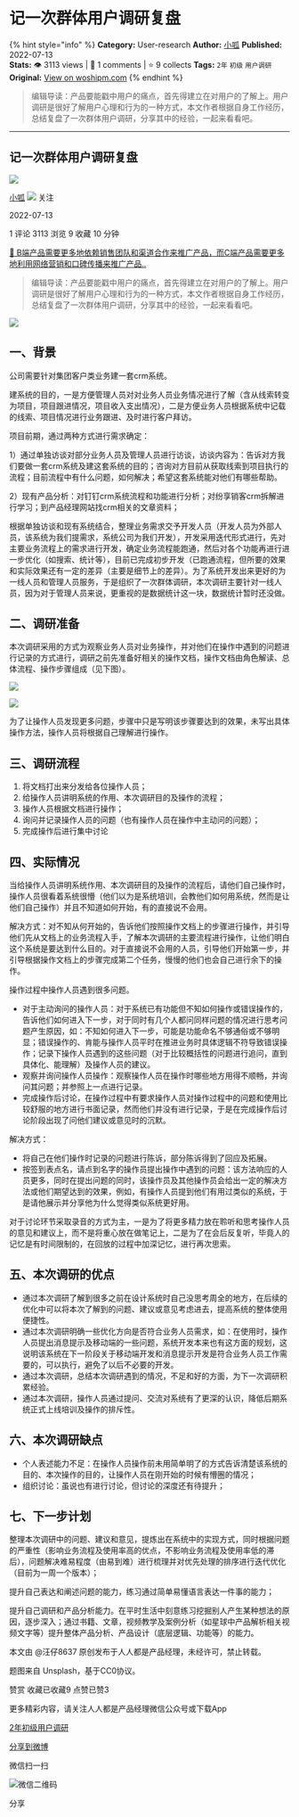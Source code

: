 # 记一次群体用户调研复盘
{% hint style="info" %}
**Category:** User-research
**Author:** [小呱](https://www.woshipm.com/u/1309938)
**Published:** 2022-07-13  
**Stats:** 👁️ 3113 views | 💬 1 comments | ⭐ 9 collects
**Tags:** `2年` `初级` `用户调研`
**Original:** [View on woshipm.com](https://www.woshipm.com/user-research/5522428.html)
{% endhint %}
> 编辑导读：产品要能戳中用户的痛点，首先得建立在对用户的了解上。用户调研是很好了解用户心理和行为的一种方式，本文作者根据自身工作经历，总结复盘了一次群体用户调研，分享其中的经验，一起来看看吧。

---

## 记一次群体用户调研复盘

[![](https://static.woshipm.com/APP_U_202207_20220713115409_8037.jpeg?imageView2/1/w/72/h/72/q/100)](https://www.woshipm.com/u/1309938)

[小呱](https://www.woshipm.com/u/1309938) ![](https://static.woshipm.com/tag/1101_1@2x.png) 关注

2022-07-13

1 评论 3113 浏览 9 收藏 10 分钟

[🔗 B端产品需要更多地依赖销售团队和渠道合作来推广产品，而C端产品需要更多地利用网络营销和口碑传播来推广产品..](https://ke.qidianla.com/courses/bcpm)

> 编辑导读：产品要能戳中用户的痛点，首先得建立在对用户的了解上。用户调研是很好了解用户心理和行为的一种方式，本文作者根据自身工作经历，总结复盘了一次群体用户调研，分享其中的经验，一起来看看吧。

![](https://image.woshipm.com/wp-files/2022/07/hLfYIqJzmUvdFUB9ERc7.jpg)

## 一、背景

公司需要针对集团客户类业务建一套crm系统。

建系统的目的，一是方便管理人员对对业务人员业务情况进行了解（含从线索转变为项目，项目跟进情况，项目收入支出情况），二是方便业务人员根据系统中记载的线索、项目情况进行业务跟进、及时进行客户拜访。

项目前期，通过两种方式进行需求确定：

1）通过单独访谈对部分业务人员及管理人员进行访谈，访谈内容为：告诉对方我们要做一套crm系统及建这套系统的目的；咨询对方目前从获取线索到项目执行的流程；目前流程中有什么问题，如何解决；希望这套系统能对他们有哪些帮助。

2）现有产品分析：对钉钉crm系统流程和功能进行分析；对纷享销客crm拆解进行学习；到产品经理网站找crm相关的文章资料；

根据单独访谈和现有系统结合，整理业务需求交予开发人员（开发人员为外部人员，该系统为我们提需求，系统公司为我们开发），开发采用迭代形式进行，先对主要业务流程上的需求进行开发，确定业务流程能跑通，然后对各个功能再进行进一步优化（如搜索、统计等），目前已完成初步开发（已跑通流程，但所要的效果和实际效果还有一定的差异（主要是细节上的差异）。为了系统开发出来更好的为一线人员和管理人员服务，于是组织了一次群体调研，本次调研主要针对一线人员，因为对于管理人员来说，更重视的是数据统计这一块，数据统计暂时还没做。

## 二、调研准备

本次调研采用的方式为观察业务人员对业务操作，并对他们在操作中遇到的问题进行记录的方式进行，调研之前先准备好相关的操作文档，操作文档由角色解读、总体流程、操作步骤组成（见下图）。

![](https://image.woshipm.com/wp-files/2022/07/8iz4Q5R8DfqyzjolgTNp.jpeg)

![](https://image.woshipm.com/wp-files/2022/07/Jr3m9gtoy5gVCbtX8Xa5.jpeg)

为了让操作人员发现更多问题，步骤中只是写明该步骤要达到的效果，未写出具体操作方法，操作人员将根据自己理解进行操作。

## 三、调研流程

1.  将文档打出来分发给各位操作人员；
2.  给操作人员讲明系统的作用、本次调研目的及操作的流程；
3.  操作人员根据文档进行操作；
4.  询问并记录操作人员的问题（也有操作人员在操作中主动问的问题）；
5.  完成操作后进行集中讨论

## 四、实际情况

当给操作人员讲明系统作用、本次调研目的及操作的流程后，请他们自己操作时，操作人员很看着系统很懵（他们以为是系统培训，会教他们如何用系统，然而是让他们自己操作）并且不知道如何开始，有的直接说不会用。

解决方式：对不知从何开始的，告诉他们按照操作文档上的步骤进行操作，并引导他们先从文档上的业务流程入手，了解本次调研的主要流程进行操作，让他们明白这个系统是要达到什么目的。对于直接说不会用的人员，引导他们开始第一步，并引导根据操作文档上的步骤完成第二个任务，慢慢的他们也会自己进行余下的操作。

操作过程中操作人员遇到很多问题。

*   对于主动询问的操作人员：对于系统已有功能但不知如何操作或错误操作的，告诉他们如何进入下一步，对于同时有几个人都问同样问题的情况进行思考问题产生原因，如：不知如何进入下一步，可能是功能命名不够通俗或不够明显；错误操作的、肯能与操作人员平时在推进业务时具体逻辑不符导致错误操作；记录下操作人员遇到的这些问题（对于比较概括性的问题进行追问，直到具体化、能理解）及操作人员的建议。
*   观察并询问操作人员操作：观察操作人员在操作时哪些地方用得不顺畅，并询问其问题；并参照上一点进行记录。
*   完成操作后讨论，在操作过程中有要求操作人员对操作过程中的问题和使用比较舒服的地方进行书面记录，然而他们并没有进行记录，于是在完成操作后讨论阶段出现了问他们建议或意见时的沉默。

解决方式：

*   将自己在他们操作时记录的问题进行陈诉，部分陈诉得到了回应及拓展。
*   按签到表点名，请点到名字的操作员提出操作中遇到的问题：该方法响应的人员更多，同时在提出问题的同时，该操作员及其他操作员会给出一定的解决方法或他们期望达到的效果，例如，有操作人员提到他们有用过类似的系统，于是请他展示并分享他为什么觉得类似系统更好用。

对于讨论环节采取录音的方式为主，一是为了将更多精力放在聆听和思考操作人员的意见和建议上，而不是将重心放在做笔记上，二是为了在会后反复听，毕竟人的记忆是有时间限制的，在回放的过程中加深记忆，进行再次思索。

## 五、本次调研的优点

*   通过本次调研了解到很多之前在设计系统时自己没思考周全的地方，在后续的优化中可以将本次了解到的问题、建议或意见考虑进去，提高系统的整体使用便捷性。
*   通过本次调研明确一些优化方向是否符合业务人员需求，如：在使用时，操作人员提出消息提示及移动端的一些问题，系统开发本来也有这方面的规划，这说明该系统在下一阶段关于移动端开发和消息提示开发是符合业务人员工作需要的，可以执行，避免了以后不必要的开发。
*   通过本次调研，总结本次调研遇到的情况，不足和好的方面，为下一次调研积累经验。
*   通过本次调研，操作人员通过提问、交流对系统有了更深的认识，降低后期系统正式上线培训及操作的排斥性。

## 六、本次调研缺点

*   个人表述能力不足：在操作人员操作前未用简单明了的方式告诉清楚该系统的目的、本次操作的目的，让操作人员在刚开始的时候有懵圈的情况；
*   组织讨论：虽说也有进行讨论，但讨论的深度还有待提升；

## 七、下一步计划

整理本次调研中的问题、建议和意见，提炼出在系统中的实现方式，同时根据问题的严重性（影响业务流程及使用率高的优点，不影响业务流程及使用率低的滞后），问题解决难易程度（由易到难）进行梳理并对优先处理的排序进行迭代优化（目前为一周一个版本）；

提升自己表达和阐述问题的能力，练习通过简单易懂语言表达一件事的能力；

提升自己调研和产品分析能力。在平时生活中刻意练习挖掘别人产生某种想法的原因，逐步深入；通过书籍、文章，视频教学及案例分析（如星球中产品解析相关视频文字等）提升整体产品分析、产品设计（底层逻辑、功能等）的能力。

本文由 @汪仔8637 原创发布于人人都是产品经理，未经许可，禁止转载。

题图来自 Unsplash，基于CC0协议。

赞赏 收藏已收藏9 点赞已赞3

更多精彩内容，请关注人人都是产品经理微信公众号或下载App

[2年](https://www.woshipm.com/tag/2%e5%b9%b4)[初级](https://www.woshipm.com/tag/%e5%88%9d%e7%ba%a7)[用户调研](https://www.woshipm.com/tag/%e7%94%a8%e6%88%b7%e8%b0%83%e7%a0%94)

[分享到微博](https://service.weibo.com/share/share.php?appkey=2775287854&title=记一次群体用户调研复盘&url=https://www.woshipm.com/user-research/5522428.html&pic=https://image.woshipm.com/wp-files/2022/07/hLfYIqJzmUvdFUB9ERc7.jpg)

微信扫一扫

![微信二维码](https://api.pwmqr.com/qrcode/create/?url=https://www.woshipm.com/user-research/5522428.html)

分享